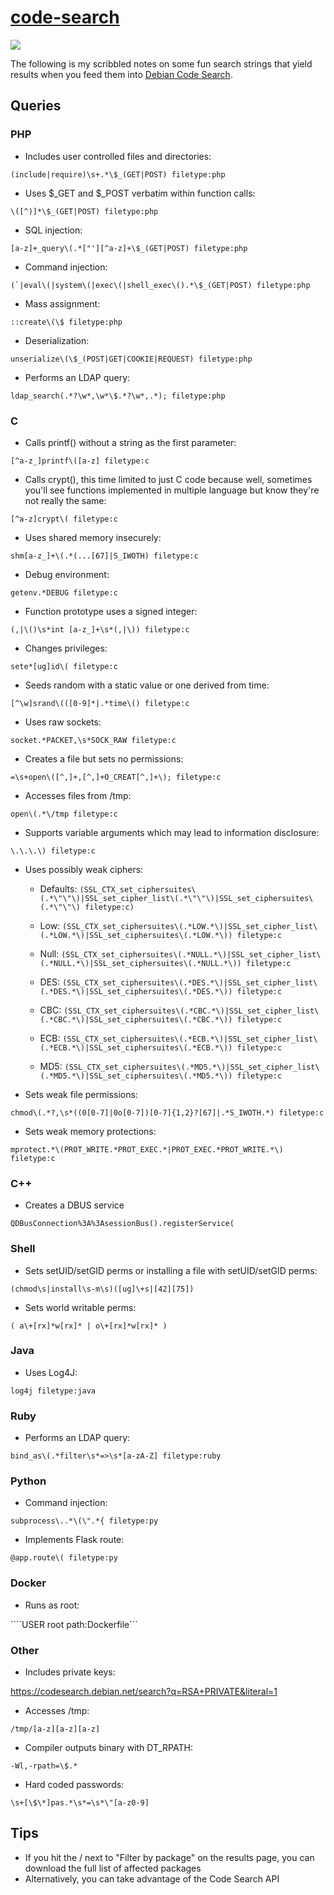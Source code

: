 # [code-search](https://codesearch.debian.net)

![](https://img.shields.io/github/last-commit/timb-machine/linux-malware?style=for-the-badge)

The following is my scribbled notes on some fun search strings that yield results when you feed them into [Debian Code Search](https://codesearch.debian.net).

## Queries

### PHP

* Includes user controlled files and directories:

```(include|require)\s+.*\$_(GET|POST) filetype:php```

* Uses $_GET and $_POST verbatim within function calls:

```\([^)]*\$_(GET|POST) filetype:php```

* SQL injection:

```[a-z]+_query\(.*["'][^a-z]+\$_(GET|POST) filetype:php```

* Command injection:

```(`|eval\(|system\(|exec\(|shell_exec\().*\$_(GET|POST) filetype:php```

* Mass assignment:

```::create\(\$ filetype:php```

* Deserialization:

```unserialize\(\$_(POST|GET|COOKIE|REQUEST) filetype:php```

* Performs an LDAP query:

```ldap_search(.*?\w*,\w*\$.*?\w*,.*); filetype:php```

### C

* Calls printf() without a string as the first parameter:

```[^a-z_]printf\([a-z] filetype:c```

* Calls crypt(), this time limited to just C code because well, sometimes you'll see functions implemented in multiple language but know they're not really the same:

```[^a-z]crypt\( filetype:c```

* Uses shared memory insecurely:

```shm[a-z_]+\(.*(...[67]|S_IWOTH) filetype:c```

* Debug environment:

```getenv.*DEBUG filetype:c```

* Function prototype uses a signed integer:

```(,|\()\s*int [a-z_]+\s*(,|\)) filetype:c```

* Changes privileges:

```sete*[ug]id\( filetype:c```

* Seeds random with a static value or one derived from time:

```[^\w]srand\(([0-9]*|.*time\() filetype:c```

* Uses raw sockets:

```socket.*PACKET,\s*SOCK_RAW filetype:c```

* Creates a file but sets no permissions:

```=\s+open\([^,]+,[^,]+O_CREAT[^,]+\); filetype:c```

* Accesses files from /tmp:

```open\(.*\/tmp filetype:c```

* Supports variable arguments which may lead to information disclosure:

```\.\.\.\) filetype:c```

* Uses possibly weak ciphers:

    * Defaults: ```(SSL_CTX_set_ciphersuites\(.*\"\"\)|SSL_set_cipher_list\(.*\"\"\)|SSL_set_ciphersuites\(.*\"\"\) filetype:c)```

    * Low: ```(SSL_CTX_set_ciphersuites\(.*LOW.*\)|SSL_set_cipher_list\(.*LOW.*\)|SSL_set_ciphersuites\(.*LOW.*\)) filetype:c```

    * Null: ```(SSL_CTX_set_ciphersuites\(.*NULL.*\)|SSL_set_cipher_list\(.*NULL.*\)|SSL_set_ciphersuites\(.*NULL.*\)) filetype:c```
    
    * DES: ```(SSL_CTX_set_ciphersuites\(.*DES.*\)|SSL_set_cipher_list\(.*DES.*\)|SSL_set_ciphersuites\(.*DES.*\)) filetype:c```
    
    * CBC: ```(SSL_CTX_set_ciphersuites\(.*CBC.*\)|SSL_set_cipher_list\(.*CBC.*\)|SSL_set_ciphersuites\(.*CBC.*\)) filetype:c```
    
    * ECB: ```(SSL_CTX_set_ciphersuites\(.*ECB.*\)|SSL_set_cipher_list\(.*ECB.*\)|SSL_set_ciphersuites\(.*ECB.*\)) filetype:c```
    
    * MD5: ```(SSL_CTX_set_ciphersuites\(.*MD5.*\)|SSL_set_cipher_list\(.*MD5.*\)|SSL_set_ciphersuites\(.*MD5.*\)) filetype:c```
    
* Sets weak file permissions:

```chmod\(.*?,\s*((0[0-7]|0o[0-7])[0-7]{1,2}?[67]|.*S_IWOTH.*) filetype:c```

* Sets weak memory protections:

```mprotect.*\(PROT_WRITE.*PROT_EXEC.*|PROT_EXEC.*PROT_WRITE.*\) filetype:c```

### C++

* Creates a DBUS service

```QDBusConnection%3A%3AsessionBus().registerService(```

### Shell

* Sets setUID/setGID perms or installing a file with setUID/setGID perms:

```(chmod\s|install\s-m\s)([ug]\+s|[42][75])```

* Sets world writable perms:

```( a\+[rx]*w[rx]* | o\+[rx]*w[rx]* )```

### Java

* Uses Log4J:

```log4j filetype:java```

### Ruby

* Performs an LDAP query:

```bind_as\(.*filter\s*=>\s*[a-zA-Z] filetype:ruby```

### Python

* Command injection:

```subprocess\..*\(\".*{ filetype:py```

* Implements Flask route:

```@app.route\( filetype:py```

### Docker

* Runs as root:

````USER root path:Dockerfile```

### Other

* Includes private keys:

https://codesearch.debian.net/search?q=RSA+PRIVATE&literal=1

* Accesses /tmp:

```/tmp/[a-z][a-z][a-z]```

* Compiler outputs binary with DT_RPATH:

```-Wl,-rpath=\$.*```

* Hard coded passwords:

```\s+[\$\*]pas.*\s*=\s*\"[a-z0-9]```

## Tips

* If you hit the \/ next to "Filter by package" on the results page, you can download the full list of affected packages
* Alternatively, you can take advantage of the Code Search API
